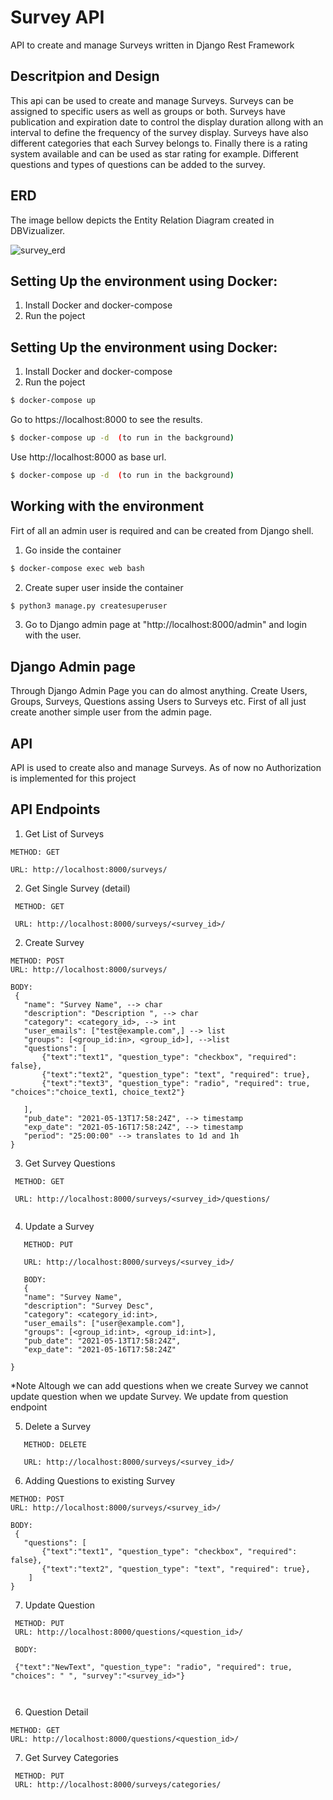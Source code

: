 # Survey API
API to create and manage Surveys written in Django Rest Framework

## Descritpion and Design

This api can be used to create and manage Surveys. Surveys can be assigned to specific users as well as groups or both. 
Surveys have publication and expiration date to control the display duration allong with an interval to define the frequency of the survey display.
Surveys have also different categories that each Survey belongs to. Finally there is a rating system available and can be used as star rating for example.
Different questions and types of questions can be added to the survey. 

## ERD

The image bellow depicts the Entity Relation Diagram created in DBVizualizer.


![survey_erd](https://user-images.githubusercontent.com/14307335/117629841-3dc3b400-b183-11eb-97b6-1f3a7fd3708f.jpg)


## Setting Up the environment using Docker:

1. Install Docker and docker-compose
2. Run the poject
## Setting Up the environment using Docker:

1. Install Docker and docker-compose
2. Run the poject
```bash
$ docker-compose up
```
Go to https://localhost:8000 to see the results.

```bash
$ docker-compose up -d  (to run in the background)
```
Use http://localhost:8000 as base url.

```bash
$ docker-compose up -d  (to run in the background)
```

## Working with the environment

Firt of all an admin user is required and can be created from Django shell.

1. Go inside the container 

```bash
$ docker-compose exec web bash  
```
2. Create super user inside the container

```bash
$ python3 manage.py createsuperuser
```
3. Go to Django admin page at "http://localhost:8000/admin" and login with the user.

## Django Admin page

Through Django Admin Page you can do almost anything. Create Users, Groups, Surveys, Questions assing Users to Surveys etc.
First of all just create another simple user from the admin page.

## API 

API is used to create also and manage Surveys. As of now no Authorization is implemented for this project

## API Endpoints


1. Get List of Surveys
  ```
  METHOD: GET

  URL: http://localhost:8000/surveys/
  ```
 2. Get Single Survey (detail)
 
   ```
    METHOD: GET

    URL: http://localhost:8000/surveys/<survey_id>/
   ```
 2. Create Survey
 
 ```
 METHOD: POST
 URL: http://localhost:8000/surveys/
 
 BODY:
  {
    "name": "Survey Name", --> char
    "description": "Description ", --> char
    "category": <category_id>, --> int
    "user_emails": ["test@example.com",] --> list 
    "groups": [<group_id:in>, <group_id>], -->list
    "questions": [
        {"text":"text1", "question_type": "checkbox", "required": false},
        {"text":"text2", "question_type": "text", "required": true},
        {"text":"text3", "question_type": "radio", "required": true, "choices":"choice_text1, choice_text2"}

    ],
    "pub_date": "2021-05-13T17:58:24Z", --> timestamp
    "exp_date": "2021-05-16T17:58:24Z", --> timestamp
    "period": "25:00:00" --> translates to 1d and 1h
}
 ```
 
 
 3. Get Survey Questions

 
   ```
    METHOD: GET

    URL: http://localhost:8000/surveys/<survey_id>/questions/
    
   ```
 
 4. Update a Survey
 
 ```
    METHOD: PUT

    URL: http://localhost:8000/surveys/<survey_id>/
    
    BODY: 
    {
    "name": "Survey Name",
    "description": "Survey Desc",
    "category": <category_id:int>,
    "user_emails": ["user@example.com"],
    "groups": [<group_id:int>, <group_id:int>],
    "pub_date": "2021-05-13T17:58:24Z",
    "exp_date": "2021-05-16T17:58:24Z"
    
}
 
 ```
 *Note Altough we can add questions when we create Survey we cannot update question when we update Survey. We update from question endpoint
   
 5. Delete a Survey
 ```
    METHOD: DELETE

    URL: http://localhost:8000/surveys/<survey_id>/
 ```
 
 
 6. Adding Questions to existing Survey
 
 ```
 METHOD: POST
 URL: http://localhost:8000/surveys/<survey_id>/
 
 BODY:
  {
    "questions": [
        {"text":"text1", "question_type": "checkbox", "required": false},
        {"text":"text2", "question_type": "text", "required": true},
     ]
}
 ```
 
 7. Update Question

```
 METHOD: PUT
 URL: http://localhost:8000/questions/<question_id>/
 
 BODY:
 
 {"text":"NewText", "question_type": "radio", "required": true, "choices": " ", "survey":"<survey_id>"}

 
```
6. Question Detail
 ```
 METHOD: GET
 URL: http://localhost:8000/questions/<question_id>/
 ```

7. Get Survey Categories
```
 METHOD: PUT
 URL: http://localhost:8000/surveys/categories/
```

